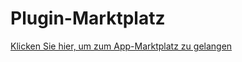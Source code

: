 # Plugin-Marktplatz

[Klicken Sie hier, um zum App-Marktplatz zu gelangen](https://www.workerman.net/apps)
